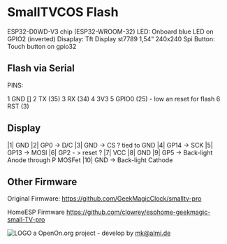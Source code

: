 # SmallTVCOS Flash

ESP32-D0WD-V3 chip (ESP32-WROOM-32)
LED: Onboard blue LED on GPIO2 (inverted)
Disaplay:  Tft Display st7789 1,54“ 240x240 Spi 
Button: Touch button on gpio32

## Flash via Serial 

PINS:

1 GND [] 
2 TX (35) 
3 RX (34)
4 3V3
5 GPIO0 (25) - low an reset for flash
6 RST (3) 

## Display

|1| GND
|2| GP0 → D/C
|3| GND → CS ? tied to GND
|4| GP14 → SCK
|5| GP13 → MOSI
|6| GP2 - > reset ?
|7| VCC
|8| GND
|9| GP5 → Back-light Anode through P MOSFet
|10| GND → Back-light Cathode


## Other Firmware

Original Firmware:
https://github.com/GeekMagicClock/smalltv-pro

HomeESP Firmware 
https://github.com/clowrey/esphome-geekmagic-small-TV-pro


![LOGO](images/CmdOS_logo.gif) a OpenOn.org project - develop by mk@almi.de 